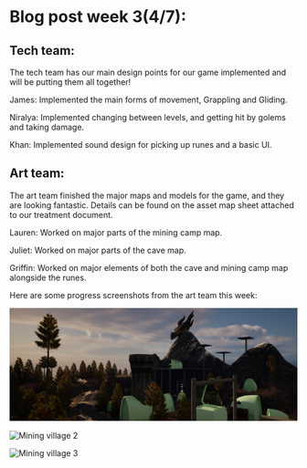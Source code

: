 # Blog post week 3(4/7): 

## Tech team: 
The tech team has our main design points for our game implemented and will be putting them all together! 

James: Implemented the main forms of movement, Grappling and Gliding. 

Niralya: Implemented changing between levels, and getting hit by golems and taking damage. 

Khan: Implemented sound design for picking up runes and a basic UI. 

## Art team: 
The art team finished the major maps and models for the game, and they are looking fantastic. Details can be found on the asset map sheet attached to our treatment document.

Lauren: Worked on major parts of the mining camp map. 

Juliet: Worked on major parts of the cave map. 

Griffin: Worked on major elements of both the cave and mining camp map alongside the runes. 


Here are some progress screenshots from the art team this week: 

![Mining village 1](https://github.com/gribsyrup/Hue-nique-Website-/blob/gh-pages/Art/blog3image1.png)

![Mining village 2](https://gribsyrup.github.io/Hue-nique-Website-/blog3image2.png)

![Mining village 3](https://gribsyrup.github.io/Hue-nique-Website-/blog3image3.png)
